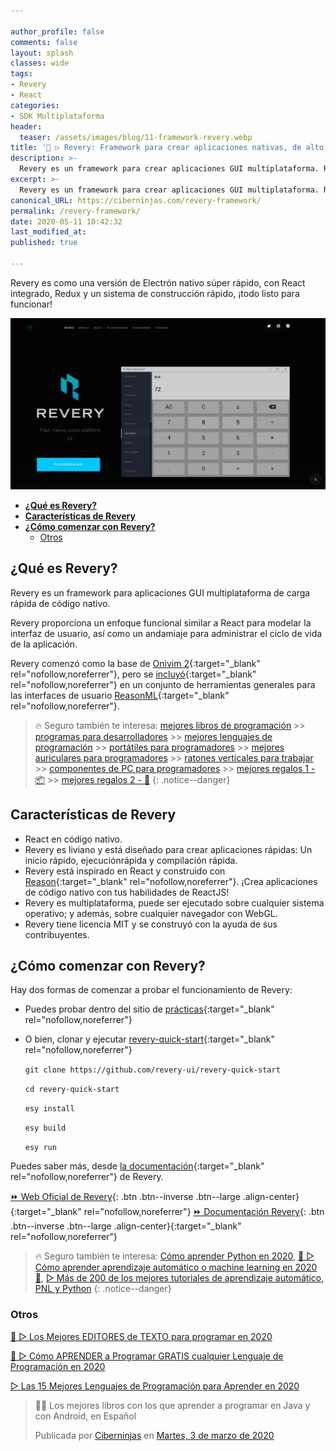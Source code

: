 ```yaml
---

author_profile: false
comments: false
layout: splash
classes: wide
tags:
- Revery
- React
categories:
- SDK Multiplataforma
header:
  teaser: /assets/images/blog/11-framework-revery.webp
title: '🥇 ▷ Revery: Framework para crear aplicaciones nativas, de alto rendimiento y multiplataforma con Reason'
description: >-
  Revery es un framework para crear aplicaciones GUI multiplataforma. Revery proporciona un enfoque funcional similar a React para modelar la interfaz de usuario, así como un andamiaje para administrar el ciclo de vida de la aplicación.
excerpt: >-
  Revery es un framework para crear aplicaciones GUI multiplataforma. Revery proporciona un enfoque funcional similar a React para modelar la interfaz de usuario, así como un andamiaje para administrar el ciclo de vida de la aplicación.
canonical_URL: https://ciberninjas.com/revery-framework/
permalink: /revery-framework/
date: 2020-05-11 10:42:32
last_modified_at: 
published: true

---
```


Revery es como una versión de Electrón nativo súper rápido, con React integrado, Redux y un sistema de construcción rápido, ¡todo listo para funcionar!

![Revery: Aplicaciones nativas, de alto rendimiento y multiplataforma, creadas con Reason, un framework para crear aplicaciones GUI multiplataforma](/assets/images/blog/11-framework-revery.webp "Revery: Aplicaciones nativas, de alto rendimiento y multiplataforma, creadas con Reason, un framework para crear aplicaciones GUI multiplataforma")
- [**¿Qué es Revery?**](#qué-es-revery)
- [**Características de Revery**](#características-de-revery)
- [**¿Cómo comenzar con Revery?**](#cómo-comenzar-con-revery)
	- [Otros](#otros)

## **¿Qué es Revery?**

Revery es un framework para aplicaciones GUI multiplataforma de carga rápida de código nativo.

Revery proporciona un enfoque funcional similar a React para modelar la interfaz de usuario, así como un andamiaje para administrar el ciclo de vida de la aplicación.
<!-- contenido -->

Revery comenzó como la base de [Onivim 2](https://v2.onivim.io/){:target="_blank" rel="nofollow,noreferrer"}, pero se [incluyó](https://v2.onivim.io/){:target="_blank" rel="nofollow,noreferrer"} en un conjunto de herramientas generales para las interfaces de usuario [ReasonML](/reason/){:target="_blank" rel="nofollow,noreferrer"}.

> 🔥 Seguro también te interesa: [mejores libros de programación](/programar/) >> [programas para desarrolladores](/mejores-sistemas-operativos-para-hackear/) >> [mejores lenguajes de programación](/15-mejores-lenguajes-programacion/) >> [portátiles para programadores]() >> [mejores auriculares para programadores](/auriculares-dise%C3%B1o/) >> [ratones verticales para trabajar](/teclados-ratones-dise%C3%B1o/) >> [componentes de PC para programadores](/ordenadores-componentes/) >> [mejores regalos 1 - 📦](/black-friday-amazon/) >> [mejores regalos 2 - 🎁](/prime-day-amazon/)
{: .notice--danger}

## **Características de Revery**

- React en código nativo.
- Revery es liviano y está diseñado para crear aplicaciones rápidas: Un inicio rápido, ejecuciónrápida y compilación rápida.
- Revery está inspirado en React y construido con [Reason](/reason/){:target="_blank" rel="nofollow,noreferrer"}. ¡Crea aplicaciones de código nativo con tus habilidades de ReactJS!
- Revery es multiplataforma, puede ser ejecutado sobre cualquier sistema operativo; y además, sobre cualquier navegador con WebGL.
- Revery tiene licencia MIT y se construyó con la ayuda de sus contribuyentes.

<!-- contenido -->
## **¿Cómo comenzar con Revery?**

Hay dos formas de comenzar a probar el funcionamiento de Revery:

- Puedes probar dentro del sitio de [prácticas](https://www.outrunlabs.com/revery/playground){:target="_blank" rel="nofollow,noreferrer"}
- O bien, clonar y ejecutar [revery-quick-start](https://github.com/revery-ui/revery-quick-start){:target="_blank" rel="nofollow,noreferrer"}

	`git clone https://github.com/revery-ui/revery-quick-start`

	`cd revery-quick-start`

	`esy install`

	`esy build`

	`esy run`

Puedes saber más, desde [la documentación](https://www.outrunlabs.com/revery/api/revery/#ComponentModel){:target="_blank" rel="nofollow,noreferrer"} de Revery.

[⏩ Web Oficial de Revery](https://www.outrunlabs.com/revery/ "Página web del framework Revery"){: .btn .btn--inverse .btn--large .align-center}{:target="_blank" rel="nofollow,noreferrer"}
[⏩ Documentación Revery](https://www.outrunlabs.com/revery/api/revery/ "Página web del framework Revery"){: .btn .btn--inverse .btn--large .align-center}{:target="_blank" rel="nofollow,noreferrer"}

> 🔥 Seguro también te interesa: [Cómo aprender Python en 2020](/python/), [🥇 ▷ Cómo aprender aprendizaje automático o machine learning en 2020 🤖](/que-aprender-sobre-machine-learning-2020/), [▷ Más de 200 de los mejores tutoriales de aprendizaje automático, PNL y Python](/aprendizaje-automatico-cursos-ingles/)
{: .notice--danger}

### Otros

[🥇 ▷ Los Mejores EDITORES de TEXTO para programar en 2020](https://ciberninjas.com/mejores-editores-texto/)

[🥇 ▷ Cómo APRENDER a Programar GRATIS cualquier Lenguaje de Programación en 2020](/programar/)

[▷ Las 15 Mejores Lenguajes de Programación para Aprender en 2020](/15-mejores-lenguajes-programacion/)

<div class="fb-post" data-href="https://www.facebook.com/ciberninjas/posts/1331109157075936" data-width="850" data-show-text="true"><blockquote cite="https://developers.facebook.com/ciberninjas/posts/1331109157075936" class="fb-xfbml-parse-ignore"><p>👨‍💻 Los mejores libros con los que aprender a programar en Java y con Android, en Español</p>Publicada por <a href="https://www.facebook.com/ciberninjas/">Ciberninjas</a> en&nbsp;<a href="https://developers.facebook.com/ciberninjas/posts/1331109157075936">Martes, 3 de marzo de 2020</a></blockquote></div>
